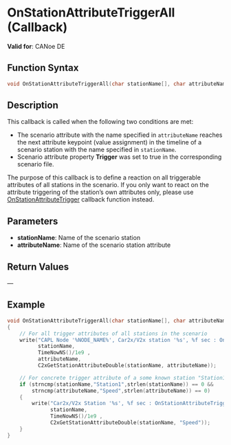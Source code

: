 # OnStationAttributeTriggerAll (Callback)

**Valid for**: CANoe DE

## Function Syntax

```c
void OnStationAttributeTriggerAll(char stationName[], char attributeName[]);
```

## Description

This callback is called when the following two conditions are met:

- The scenario attribute with the name specified in `attributeName` reaches the next attribute keypoint (value assignment) in the timeline of a scenario station with the name specified in `stationName`.
- Scenario attribute property **Trigger** was set to true in the corresponding scenario file.

The purpose of this callback is to define a reaction on all triggerable attributes of all stations in the scenario. If you only want to react on the attribute triggering of the station’s own attributes only, please use [OnStationAttributeTrigger](CAPLfunctionC2xOnStationAttributeTrigger.md) callback function instead.

## Parameters

- **stationName**: Name of the scenario station
- **attributeName**: Name of the scenario station attribute

## Return Values

—

## Example

```c
void OnStationAttributeTriggerAll(char stationName[], char attributeName[])
{
    // For all trigger attributes of all stations in the scenario
    write("CAPL Node '%NODE_NAME%', Car2x/V2x station '%s', %f sec : OnStationAttributeTriggerAll called - Attribute '%s' = %f" ,
          stationName,
          TimeNowNS()/1e9 ,
          attributeName,
          C2xGetStationAttributeDouble(stationName, attributeName));

    // For concrete trigger attribute of a some known station "Station1"
    if (strncmp(stationName,"Station1",strlen(stationName)) == 0 &&
        strncmp(attributeName,"Speed",strlen(attributeName)) == 0)
    {
        write("Car2x/V2x Station '%s', %f sec : OnStationAttributeTriggerAll called - Station1 Speed = %f",
              stationName,
              TimeNowNS()/1e9 ,
              C2xGetStationAttributeDouble(stationName, "Speed"));
    }
}
```
